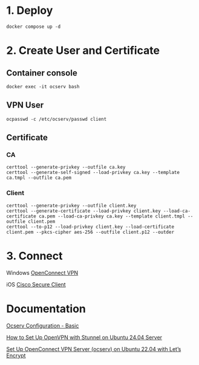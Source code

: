 # 1. Deploy
```
docker compose up -d
```

# 2. Create User and Certificate
## Container console
```
docker exec -it ocserv bash
```
## VPN User
```
ocpasswd -c /etc/ocserv/passwd client
```

## Certificate
### CA
```
certtool --generate-privkey --outfile ca.key
certtool --generate-self-signed --load-privkey ca.key --template ca.tmpl --outfile ca.pem
```
### Client
```
certtool --generate-privkey --outfile client.key
certtool --generate-certificate --load-privkey client.key --load-ca-certificate ca.pem --load-ca-privkey ca.key --template client.tmpl --outfile client.pem
certtool --to-p12 --load-privkey client.key --load-certificate client.pem --pkcs-cipher aes-256 --outfile client.p12 --outder
```

# 3. Connect
Windows [OpenConnect VPN](https://gui.openconnect-vpn.net/download)

iOS [Cisco Secure Client](https://apps.apple.com/us/app/cisco-secure-client/id1135064690)


# Documentation
[Ocserv Configuration - Basic](https://docs.openconnect-vpn.net/recipes/ocserv-configuration-basic/) 

[How to Set Up OpenVPN with Stunnel on Ubuntu 24.04 Server](https://www.linuxbabe.com/ubuntu/set-up-openvpn-with-stunnel-on-ubuntu-24-04-server)

[Set Up OpenConnect VPN Server (ocserv) on Ubuntu 22.04 with Let’s Encrypt](https://www.linuxbabe.com/ubuntu/openconnect-vpn-server-ocserv-ubuntu-16-04-17-10-lets-encrypt)
